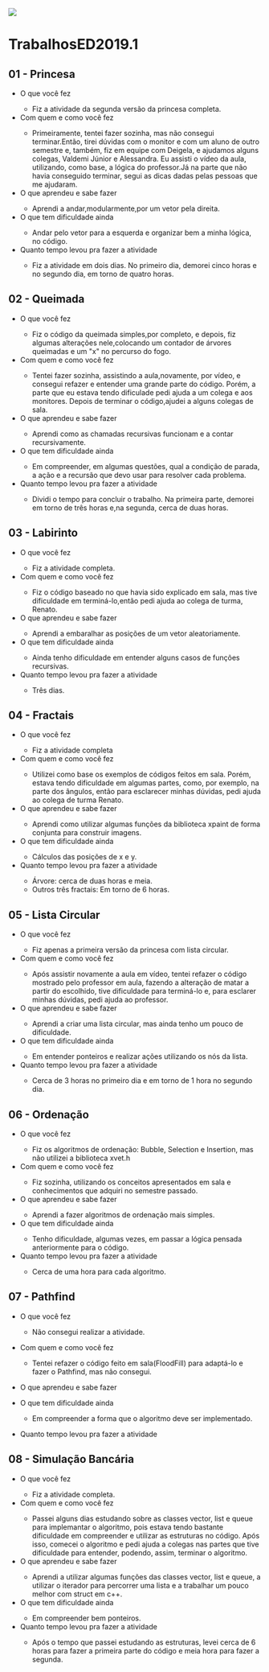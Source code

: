 
![](https://avatars3.githubusercontent.com/u/45075651?s=460&v=4)

# TrabalhosED2019.1
## 01 - Princesa

 * O que você fez<p>
    * Fiz a atividade da segunda versão da princesa completa. 
* Com quem e como você fez<p>
    * Primeiramente, tentei fazer sozinha, mas não consegui terminar.Então, tirei dúvidas com o monitor e com um aluno de outro semestre e, também, fiz em equipe com Deigela, e ajudamos alguns colegas, Valdemi Júnior e Alessandra. Eu assisti o vídeo da aula, utilizando, como base, a lógica do professor.Já na parte que não havia conseguido terminar, segui as dicas dadas pelas pessoas que me ajudaram.
* O que aprendeu e sabe fazer<p>
    * Aprendi a andar,modularmente,por um vetor pela direita.
* O que tem dificuldade ainda<p>
    * Andar pelo vetor para a esquerda e organizar bem a minha lógica, no código.
* Quanto tempo levou pra fazer a atividade<p>
    * Fiz a atividade em dois dias. No primeiro dia, demorei cinco horas e no segundo dia, em torno de quatro horas.

## 02 - Queimada
* O que você fez<p>
    * Fiz o código da queimada simples,por completo, e depois, fiz algumas alterações nele,colocando um contador de árvores queimadas e um "x" no percurso do fogo.
*   Com quem e como você fez<p>
    * Tentei fazer sozinha, assistindo a aula,novamente, por vídeo, e consegui refazer e entender uma grande parte do código. Porém, a parte que eu estava tendo dificulade pedi ajuda a um colega e aos monitores. Depois de terminar o código,ajudei a alguns colegas de sala.
* O que aprendeu e sabe fazer<p>
    * Aprendi como as chamadas recursivas funcionam e a contar recursivamente.
* O que tem dificuldade ainda<p>
    * Em compreender, em algumas questões, qual a condição de parada, a ação e a recursão que devo usar para resolver cada problema.
* Quanto tempo levou pra fazer a atividade<p>
    * Dividi o tempo para concluir o trabalho. Na primeira parte, demorei em torno de três horas e,na segunda, cerca de duas horas.

## 03 - Labirinto
* O que você fez<p>
    * Fiz a atividade completa.
*  Com quem e como você fez<p>
    * Fiz o código baseado no que havia sido explicado em sala, mas tive dificuldade em terminá-lo,então pedi ajuda ao colega de turma, Renato.
* O que aprendeu e sabe fazer<p>
    * Aprendi a embaralhar as posições de um vetor aleatoriamente.
* O que tem dificuldade ainda<p>
    * Ainda tenho dificuldade em entender alguns casos de funções recursivas.
* Quanto tempo levou pra fazer a atividade<p>
    * Três dias.
## 04 - Fractais
* O que você fez<p>
    * Fiz a atividade completa
* Com quem e como você fez<p>
    * Utilizei como base os exemplos de códigos feitos em sala. Porém, estava tendo dificuldade em algumas partes, como, por exemplo, na parte dos ângulos, então para esclarecer minhas dúvidas, pedi ajuda ao colega de turma Renato.
* O que aprendeu e sabe fazer<p>
    * Aprendi como utilizar algumas funções da biblioteca xpaint de forma conjunta para construir imagens.
* O que tem dificuldade ainda<p>
    * Cálculos das posições de x e y.
* Quanto tempo levou pra fazer a atividade<p>
    * Árvore: cerca de duas horas e meia.
    * Outros três fractais: Em torno de 6 horas.

## 05 - Lista Circular
* O que você fez<p>
    * Fiz apenas a primeira versão da princesa com lista circular.
* Com quem e como você fez<p>
    * Após assistir novamente a aula em vídeo, tentei refazer o código mostrado pelo professor em aula, fazendo a alteração de matar a partir do escolhido, tive dificuldade para terminá-lo e, para esclarer minhas dúvidas, pedi ajuda ao professor.
* O que aprendeu e sabe fazer<p>
    * Aprendi a criar uma lista circular, mas ainda tenho um pouco de dificuldade.
* O que tem dificuldade ainda<p>
    * Em entender ponteiros e realizar ações utilizando os nós da lista.
* Quanto tempo levou pra fazer a atividade<p>
    * Cerca de 3 horas no primeiro dia e em torno de 1 hora no segundo dia.
## 06 - Ordenação
* O que você fez<p>
    * Fiz os algoritmos de ordenação: Bubble, Selection e Insertion, mas não utilizei a biblioteca xvet.h
* Com quem e como você fez<p>
    * Fiz sozinha, utilizando os conceitos apresentados em sala e conhecimentos que adquiri no semestre passado. 
* O que aprendeu e sabe fazer<p>
    * Aprendi a fazer algoritmos de ordenação mais simples.
* O que tem dificuldade ainda<p>
    * Tenho dificuldade, algumas vezes, em passar a lógica pensada anteriormente para o código. 
* Quanto tempo levou pra fazer a atividade<p>
    * Cerca de uma hora para cada algoritmo.

## 07 - Pathfind
* O que você fez<p>
    *  Não consegui realizar a atividade. 
* Com quem e como você fez<p>
    * Tentei refazer o código feito em sala(FloodFill) para adaptá-lo e fazer o Pathfind, mas não consegui.
* O que aprendeu e sabe fazer<p>
    
* O que tem dificuldade ainda<p>
    * Em compreender a forma que o algoritmo deve ser implementado.
* Quanto tempo levou pra fazer a atividade<p>
    
## 08 - Simulação Bancária
* O que você fez<p>
    *  Fiz a atividade completa.
* Com quem e como você fez<p>
    * Passei alguns dias estudando sobre as classes vector, list e queue para implemantar o algoritmo, pois estava tendo bastante dificuldade em compreender e utilizar as estruturas no código. Após isso, comecei o algoritmo e pedi ajuda a colegas nas partes que tive dificuldade para entender, podendo, assim, terminar o algoritmo.
* O que aprendeu e sabe fazer<p>
    * Aprendi a utilizar algumas funções das classes vector, list e queue, a utilizar o iterador para percorrer uma lista e a trabalhar um pouco melhor com struct em c++.
* O que tem dificuldade ainda<p>
    * Em compreender bem ponteiros.
* Quanto tempo levou pra fazer a atividade<p>
    * Após o tempo que passei estudando as estruturas, levei cerca de 6 horas para fazer a primeira parte do código e meia hora para fazer a segunda.  
